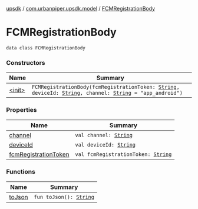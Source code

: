 [upsdk](../../index.md) / [com.urbanpiper.upsdk.model](../index.md) / [FCMRegistrationBody](./index.md)

# FCMRegistrationBody

`data class FCMRegistrationBody`

### Constructors

| Name | Summary |
|---|---|
| [&lt;init&gt;](-init-.md) | `FCMRegistrationBody(fcmRegistrationToken: `[`String`](https://kotlinlang.org/api/latest/jvm/stdlib/kotlin/-string/index.html)`, deviceId: `[`String`](https://kotlinlang.org/api/latest/jvm/stdlib/kotlin/-string/index.html)`, channel: `[`String`](https://kotlinlang.org/api/latest/jvm/stdlib/kotlin/-string/index.html)` = "app_android")` |

### Properties

| Name | Summary |
|---|---|
| [channel](channel.md) | `val channel: `[`String`](https://kotlinlang.org/api/latest/jvm/stdlib/kotlin/-string/index.html) |
| [deviceId](device-id.md) | `val deviceId: `[`String`](https://kotlinlang.org/api/latest/jvm/stdlib/kotlin/-string/index.html) |
| [fcmRegistrationToken](fcm-registration-token.md) | `val fcmRegistrationToken: `[`String`](https://kotlinlang.org/api/latest/jvm/stdlib/kotlin/-string/index.html) |

### Functions

| Name | Summary |
|---|---|
| [toJson](to-json.md) | `fun toJson(): `[`String`](https://kotlinlang.org/api/latest/jvm/stdlib/kotlin/-string/index.html) |
